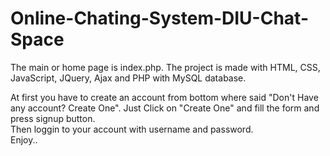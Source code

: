 # Online-Chating-System-DIU-Chat-Space

The main or home page is index.php. The project is made with HTML, CSS, JavaScript, JQuery, Ajax and PHP with MySQL database.

At first you have to create an account from bottom where said "Don't Have any account? Create One". Just Click on "Create One" and fill the form and press signup button.<br>
Then loggin to your account with username and password.<br>
Enjoy..
